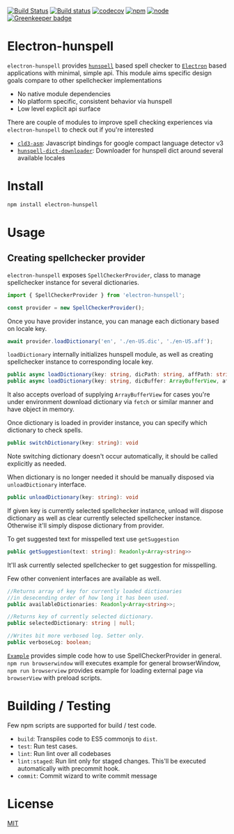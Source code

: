 [![Build Status](https://travis-ci.org/kwonoj/electron-hunspell.svg?branch=feat-interfaces)](https://travis-ci.org/kwonoj/electron-hunspell)
[![Build status](https://ci.appveyor.com/api/projects/status/2gof7lckercaa37f?svg=true)](https://ci.appveyor.com/project/kwonoj/electron-hunspell)
[![codecov](https://codecov.io/gh/kwonoj/electron-hunspell/branch/master/graph/badge.svg)](https://codecov.io/gh/kwonoj/electron-hunspell)
[![npm](https://img.shields.io/npm/v/electron-hunspell.svg)](https://www.npmjs.com/package/electron-hunspell)
[![node](https://img.shields.io/badge/node-=>4.0-blue.svg?style=flat)](https://www.npmjs.com/package/electron-hunspell)
[![Greenkeeper badge](https://badges.greenkeeper.io/kwonoj/electron-hunspell.svg)](https://greenkeeper.io/)

# Electron-hunspell

`electron-hunspell` provides [`hunspell`](https://github.com/hunspell/hunspell) based spell checker to [`Electron`](https://electron.atom.io/) based applications with minimal, simple api. This module aims specific design goals compare to other spellchecker implementations

- No native module dependencies
- No platform specific, consistent behavior via hunspell
- Low level explicit api surface

There are couple of modules to improve spell checking experiences via `electron-hunspell` to check out if you're interested

- [`cld3-asm`](https://github.com/kwonoj/cld3-asm): Javascript bindings for google compact language detector v3
- [`hunspell-dict-downloader`](https://github.com/kwonoj/hunspell-dict-downloader): Downloader for hunspell dict around several available locales

# Install

```sh
npm install electron-hunspell
```

# Usage

## Creating spellchecker provider

`electron-hunspell` exposes `SpellCheckerProvider`, class to manage spellchecker instance for several dictionaries.

```typescript
import { SpellCheckerProvider } from 'electron-hunspell';

const provider = new SpellCheckerProvider();
```

Once you have provider instance, you can manage each dictionary based on locale key.

```typescript
await provider.loadDictionary('en', './en-US.dic', './en-US.aff');
```

`loadDictionary` internally initializes hunspell module, as well as creating spellchecker instance to corresponding locale key.

```typescript
public async loadDictionary(key: string, dicPath: string, affPath: string): Promise<void>;
public async loadDictionary(key: string, dicBuffer: ArrayBufferView, affBuffer: ArrayBufferView): Promise<void>;
```

It also accepts overload of supplying `ArrayBufferView` for cases you're under environment download dictionary via `fetch` or similar manner and have object in memory.

Once dictionary is loaded in provider instance, you can specify which dictionary to check spells.

```typescript
public switchDictionary(key: string): void
```

Note switching dictionary doesn't occur automatically, it should be called explicitly as needed. 

When dictionary is no longer needed it should be manually disposed via `unloadDictionary` interface.

```typescript
public unloadDictionary(key: string): void
```

If given key is currently selected spellchecker instance, unload will dispose dictionary as well as clear currently selected spellchecker instance. Otherwise it'll simply dispose dictionary from provider.

To get suggested text for misspelled text use `getSuggestion`

```typescript
public getSuggestion(text: string): Readonly<Array<string>>
```

It'll ask currently selected spellchecker to get suggestion for misspelling. 

Few other convenient interfaces are available as well.

```typescript
//Returns array of key for currently loaded dictionaries
//in desecending order of how long it has been used.
public availableDictionaries: Readonly<Array<string>>;

//Returns key of currently selected dictionary.
public selectedDictionary: string | null;

//Writes bit more verbosed log. Setter only.
public verboseLog: boolean;
```

[`Example`](https://github.com/kwonoj/electron-hunspell/tree/master/example) provides simple code how to use SpellCheckerProvider in general. `npm run browserwindow` will executes example for general browserWindow, `npm run browserview` provides example for loading external page via `browserView` with preload scripts.

# Building / Testing

Few npm scripts are supported for build / test code.

- `build`: Transpiles code to ES5 commonjs to `dist`.
- `test`: Run test cases.
- `lint`: Run lint over all codebases
- `lint:staged`: Run lint only for staged changes. This'll be executed automatically with precommit hook.
- `commit`: Commit wizard to write commit message

# License

[MIT](https://github.com/kwonoj/electron-hunspell/blob/master/LICENSE)